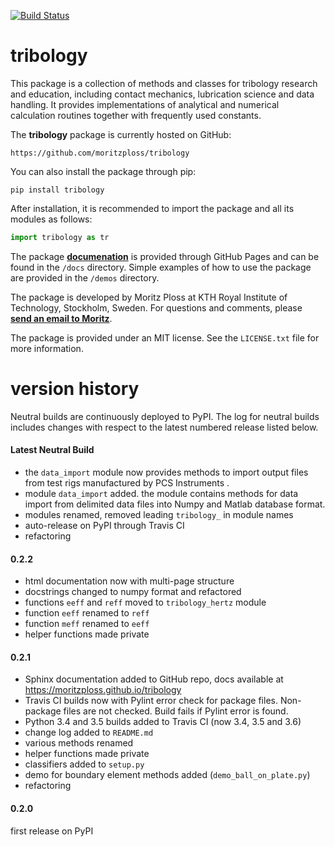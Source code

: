 [![Build Status](https://travis-ci.org/moritzploss/tribology.png)](https://travis-ci.org/moritzploss/tribology)

# tribology
This package is a collection of methods and classes for tribology
research and education, including contact mechanics, lubrication
science and data handling. It provides implementations of analytical
and numerical calculation routines together with frequently used
constants.

The **tribology** package is currently hosted on GitHub:

    https://github.com/moritzploss/tribology

You can also install the package through pip:

    pip install tribology

After installation, it is recommended to import the package and all its
modules as follows:

```python
import tribology as tr
```

The package
**<a href="https://moritzploss.github.io/tribology" target="_blank">
documenation</a>** is provided through GitHub Pages and can be found
in the `/docs` directory. Simple examples of how to use the package are
provided in the `/demos`
directory.

The package is developed by Moritz Ploss at KTH Royal
Institute of Technology, Stockholm, Sweden. For questions and comments,
please **[send an email to Moritz](mailto:moritz.ploss@gmail.com)**.

The package is provided under an MIT license. See the `LICENSE.txt` file
for more information.

# version history

Neutral builds are continuously deployed to PyPI. The log for
neutral builds includes changes with respect to the latest numbered
release listed below.

#### Latest Neutral Build

- the `data_import` module now provides methods to import output files
from test rigs manufactured by PCS Instruments .
- module `data_import` added. the module contains methods for data
import from delimited data files into Numpy and Matlab database format.
- modules renamed, removed leading `tribology_` in module names
- auto-release on PyPI through Travis CI
- refactoring

#### 0.2.2

- html documentation now with multi-page structure
- docstrings changed to numpy format and refactored
- functions `eeff` and `reff` moved to `tribology_hertz` module
- function `eeff` renamed to `reff`
- function `meff` renamed to `eeff`
- helper functions made private

#### 0.2.1
- Sphinx documentation added to GitHub repo, docs available at
https://moritzploss.github.io/tribology
-  Travis CI builds now with Pylint error check for package files.
Non-package files are not checked. Build fails if Pylint error is found.
- Python 3.4 and 3.5 builds added to Travis CI (now 3.4, 3.5 and 3.6)
- change log added to `README.md`
- various methods renamed
- helper functions made private
- classifiers added to `setup.py`
- demo for boundary element methods added (`demo_ball_on_plate.py`)
- refactoring

#### 0.2.0
first release on PyPI